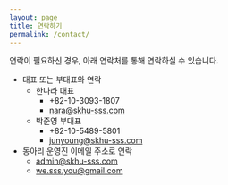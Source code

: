 ```yaml
---
layout: page
title: 연락하기
permalink: /contact/
---
```

연락이 필요하신 경우, 아래 연락처를 통해 연락하실 수 있습니다.

- 대표 또는 부대표와 연락
  - 한나라 대표
    - +82-10-3093-1807
    - [nara@skhu-sss.com](mailto:nara@skhu-sss.com)
  - 박준영 부대표
    - +82-10-5489-5801
    - [junyoung@skhu-sss.com](mailto:junyoung@skhu-sss.com)
- 동아리 운영진 이메일 주소로 연락
  - [admin@skhu-sss.com](mailto:admin@skhu-sss.com)
  - [we.sss.you@gmail.com](mailto:we.sss.you@gmail.com)
